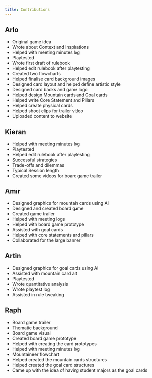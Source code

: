 ```yaml
---
title: Contributions
---
```


## Arlo

- Original game idea
- Wrote about Context and Inspirations
- Helped with meeting minutes log
- Playtested
- Wrote first draft of rulebook
- Helped edit rulebook after playtesting
- Created two flowcharts
- Helped finalise card background images
- Designed card layout and helped define artistic style
- Designed card backs and game logo
- Helped design Mountain cards and Goal cards
- Helped write Core Statement and Pillars
- Helped create physical cards
- Helped shoot clips for trailer video
- Uploaded content to website

## Kieran

- Helped with meeting minutes log
- Playtested
- Helped edit rulebook after playtesting
- Successful strategies
- Trade-offs and dilemmas
- Typical Session length
- Created some videos for board game trailer

## Amir

- Designed graphics for mountain cards using AI
- Designed and created board game
- Created game trailer
- Helped with meeting logs
- Helped with board game prototype
- Assisted with goal cards
- Helped with core statements and pillars
- Collaborated for the large banner

## Artin

- Designed graphics for goal cards using AI
- Assisted with mountain card art
- Playtested
- Wrote quantitative analysis
- Wrote playtest log
- Assisted in rule tweaking

## Raph

- Board game trailer
- Thematic background
- Board game visual
- Created board game prototype
- Helped with creating the card prototypes
- Helped with meeting minutes log
- Mountaineer flowchart
- Helped created the mountain cards structures
- Helped created the goal card structures
- Came up with the idea of having student majors as the goal cards
